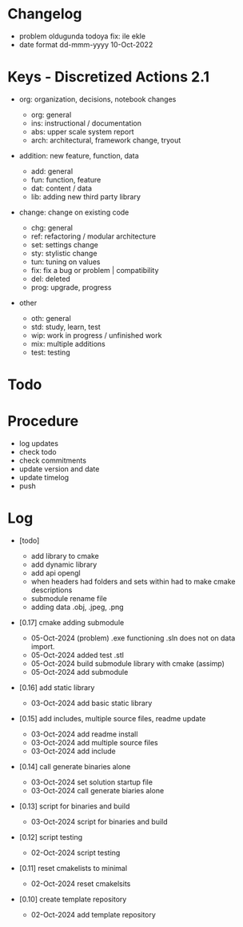 # Changelog
- problem oldugunda todoya fix: ile ekle
- date format dd-mmm-yyyy 10-Oct-2022

# Keys - Discretized Actions 2.1
- org: organization, decisions, notebook changes
    - org: general
    - ins: instructional / documentation
    - abs: upper scale system report
    - arch: architectural, framework change, tryout

- addition: new feature, function, data
    - add: general
    - fun: function, feature
    - dat: content / data
    - lib: adding new third party library

- change: change on existing code
    - chg: general
    - ref: refactoring / modular architecture
    - set: settings change
    - sty: stylistic change
    - tun: tuning on values
    - fix: fix a bug or problem | compatibility
    - del: deleted
    - prog: upgrade, progress

- other
    - oth: general
    - std: study, learn, test
    - wip: work in progress / unfinished work
    - mix: multiple additions
    - test: testing

# Todo

# Procedure
- log updates
- check todo
- check commitments
- update version and date
- update timelog
- push

# Log 
- [todo]
    - add library to cmake
    - add dynamic library
    - add api opengl
    - when headers had folders and sets within had to make cmake descriptions
    - submodule rename file
    - adding data .obj, .jpeg, .png

- [0.17] cmake adding submodule
    - 05-Oct-2024 (problem) .exe functioning .sln does not on data import.
    - 05-Oct-2024 added test .stl
    - 05-Oct-2024 build submodule library with cmake (assimp)
    - 05-Oct-2024 add submodule

- [0.16] add static library
    - 03-Oct-2024 add basic static library

- [0.15] add includes, multiple source files, readme update
    - 03-Oct-2024 add readme install
    - 03-Oct-2024 add multiple source files
    - 03-Oct-2024 add include

- [0.14] call generate binaries alone
    - 03-Oct-2024 set solution startup file 
    - 03-Oct-2024 call generate biaries alone

- [0.13] script for binaries and build
    - 03-Oct-2024 script for binaries and build

- [0.12] script testing
    - 02-Oct-2024 script testing

- [0.11] reset cmakelists to minimal
    - 02-Oct-2024 reset cmakelsits

- [0.10] create template repository
    - 02-Oct-2024 add template repository

